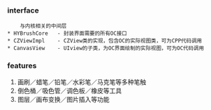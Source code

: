 ### interface
        与内核相关的中间层
    * HYBrushCore   - 封装界面需要的所有OC接口
    * CZViewImpl    - CZView类的实现，包含OC的实际视图类，可为CPP代码调用
    * CanvasView    - UIview的子类，为OC界面绘制的实际视图，可为OC代码调用

### features
1. 画刷／蜡笔／铅笔／水彩笔／马克笔等多种笔触
2. 倒色桶／吸色管／调色板／橡皮等工具
3. 图层／画布变换／图片插入等功能

